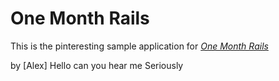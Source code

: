 # One Month Rails

This is the pinteresting sample application for
[*One Month Rails*](http://onemonthrails.com)

by [Alex] Hello can you hear me Seriously
